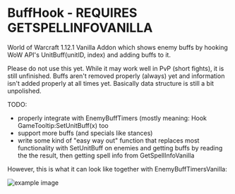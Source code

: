 # BuffHook - **REQUIRES GETSPELLINFOVANILLA**
World of Warcraft 1.12.1 Vanilla Addon which shows enemy buffs by hooking WoW API's UnitBuff(unitID, index) and adding buffs to it.

Please do not use this yet. While it may work well in PvP (short fights), it is still unfinished.
Buffs aren't removed properly (always) yet and information isn't added properly at all times yet. Basically data structure is still a bit unpolished.

TODO:
- properly integrate with EnemyBuffTimers (mostly meaning: Hook GameTooltip:SetUnitBuff(x) too
- support more buffs (and specials like stances)
- write some kind of "easy way out" function that replaces most functionality with SetUnitBuff on enemies and getting buffs by reading the the result, then getting spell info from GetSpellInfoVanilla

However, this is what it can look like together with EnemyBuffTimersVanilla:

![example image](http://i.imgur.com/zbJemMO.jpg "Example on LunaUnitFrames")
